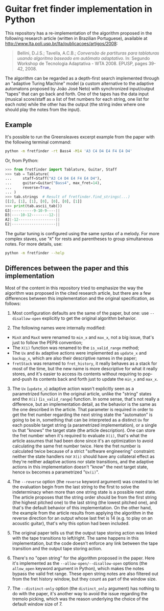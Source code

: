# Guitar fret finder implementation in Python

This repository has a re-implementation of the algorithm proposed in
the following research article (written in Brazilian Portuguese),
available at <http://www.lta.poli.usp.br/lta/publicacoes/artigos/2008>:

> Bellini, D.J.S.; Tavella, A.C.B.;
> *Conversão de partituras para tablaturas*
> *usando algoritmo baseado em autômato adaptativo*.
> In: Segundo Workshop de Tecnologia Adaptativa - WTA 2008.
> EPUSP, pages 39-42, 2008.

The algorithm can be regarded as a depth-first search
implemented through an "adaptive Turing Machine" model
(a custom alternative to the adaptive automatons
proposed by João José Neto)
with synchronized input/output "tapes" that can go back and forth.
One of the tapes has the data input
(musical score/staff as a list of fret numbers for each string,
one list for each note)
while the other has the output
(the string index where one should play the notes from the input).


## Example

It's possible to run the Greensleaves excerpt example from the paper
with the following terminal command:

```bash
python -m fretfinder -rt Bass4 -M14 'A3 C4 D4 E4 F4 E4 D4'
```

Or, from Python:

```python
>>> from fretfinder import Tablature, Guitar, Staff
>>> tab = Tablature(
...     staff=Staff("A3 C4 D4 E4 F4 E4 D4"),
...     guitar=Guitar("Bass4", max_fret=14),
...     reverse=True,
... )
>>> tab.strings  # Result of fretfinder.find_strings(...)
[[2], [1], [1], [0], [0], [0], [1]]
>>> print(tab.ascii_tab())
G3|----------9-10-9----||
D3|----10-12--------12-||
A2|-12-----------------||
E2|--------------------||

```

The guitar tuning is configured using the same syntax of a melody.
For more complex staves, use "`R`" for rests
and parentheses to group simultaneous notes.
For more details, use:

```bash
python -m fretfinder --help
```


## Differences between the paper and this implementation

Most of the content in this repository
tried to emphasize the way the algorithm was proposed
in the cited research article,
but there are a few differences between this implementation
and the original specification, as follows:

1. Most configuration defaults are the same of the paper, but one:
   use `--disallow-open` explicitly
   to get the original algorithm behavior.

2. The following names were internally modified:

  - `MinX` and `MaxX` were renamed to `min_x` and `max_x`,
    not a big issue, that's just to follow the PEP8 convention;
  - The `X(i)` function was renamed to the `is_valid_range` method;
  - The `Ux` and `Bx` adaptive actions
    were implemented as `update_x` and `backup_x`,
    which are also their descriptive names in the paper;
  - `fretStack` was renamed to `fret_history`,
    it really behaves as a stack for most of the time,
    but the new name is more descriptive for what it really stores,
    and it's easier to access its contents
    without requiring to pop-and-push its contents back and forth
    just to update the `min_x` and `max_x`.

3. The `Ux` (`update_x`) adaptive action
   wasn't explicitly seen as a parametrized function
   in the original article, unlike the "string" states
   and the `X(i)` (`is_valid_range`) function.
   In some sense, that's not really a difference,
   but an implementation detail,
   as the behavior is the same as the one described in the article.
   That parameter is required in order to get the fret number
   regarding the next string state the "automaton" is going to be in,
   something that can be interpreted as a distinct `Ux`
   for each possible target string (a parametrized implementation),
   or a single `Ux` that "knows" the target state
   (the article description).
   One can store the fret number
   when it's required to evaluate `X(i)`,
   that's what the article assumes that had been done
   since it's an optimization
   to avoid calculating the same fret number twice.
   Here the fret number is calculated twice
   because of a strict "software engineering" constraint:
   neither the state handlers nor `X(i)`
   should have any collateral effect
   as they're neither adaptive actions nor state transitions,
   and the adaptive actions in this implementation
   doesn't "know" the next target state,
   hence `Ux` becomes a parametrized "`Ux(i)`".

4. The `--reverse` option (the `reverse` keyword argument)
   was created to let the evaluation
   begin from the last string to the first
   to solve the indeterminacy
   when more than one string state is a possible next state.
   The article proposes that the string order
   should be from the first string (the highest pitched one)
   to the last string (the lowest pitched one),
   and that's the default behavior of this implementation.
   On the other hand, the example from the article
   results from applying the algorithm in the reverse direction
   for an output whose last fret is 14
   (e.g. to play on an acoustic guitar),
   that's why this option had been included.

5. The original paper tells us that the output tape storing action
   was linked with the tape transitions to left/right.
   The same happens in this implementation,
   but the code doesn't enforce any link between the tape transition
   and the output tape storing action.

6. There's no "open string" for the algorithm proposed in the paper.
   Here it's implemented as the `--allow-open/--disallow-open` options
   (the `allow_open` keyword argument in Python),
   which makes the notes bypass the valid fret range.
   These open string notes are also filtered out
   from the fret history window,
   but they count as part of the window size.

7. The `--distinct-only` option (the `distinct_only` argument)
   has nothing to do with the paper, it's another way
   to avoid the issue regarding the tremolo picking,
   which was the reason underlying the choice
   of the default window size of 7.
